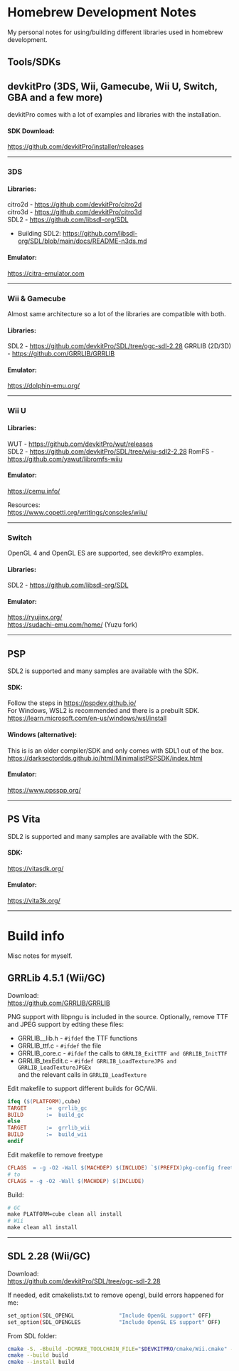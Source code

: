 # Homebrew Development Notes

My personal notes for using/building different libraries used in homebrew development.

## Tools/SDKs

## devkitPro (3DS, Wii, Gamecube, Wii U, Switch, GBA and a few more)

devkitPro comes with a lot of examples and libraries with the installation.

#### SDK Download:
https://github.com/devkitPro/installer/releases

---

### 3DS

#### Libraries:
citro2d - https://github.com/devkitPro/citro2d<br>
citro3d - https://github.com/devkitPro/citro3d<br>
SDL2 - https://github.com/libsdl-org/SDL<br>
- Building SDL2:
https://github.com/libsdl-org/SDL/blob/main/docs/README-n3ds.md

#### Emulator:
https://citra-emulator.com

---

### Wii & Gamecube
Almost same architecture so a lot of the libraries are compatible with both.

#### Libraries:
SDL2 - https://github.com/devkitPro/SDL/tree/ogc-sdl-2.28
GRRLIB (2D/3D) - https://github.com/GRRLIB/GRRLIB

#### Emulator:
https://dolphin-emu.org/

---

### Wii U
#### Libraries:
WUT - https://github.com/devkitPro/wut/releases<br>
SDL2 - https://github.com/devkitPro/SDL/tree/wiiu-sdl2-2.28
RomFS - https://github.com/yawut/libromfs-wiiu<br>

#### Emulator:
https://cemu.info/

Resources:<br>
https://www.copetti.org/writings/consoles/wiiu/

---

### Switch
OpenGL 4 and OpenGL ES are supported, see devkitPro examples.

#### Libraries:
SDL2 - https://github.com/libsdl-org/SDL<br>

#### Emulator:
https://ryujinx.org/<br>
https://sudachi-emu.com/home/ (Yuzu fork)

---

## PSP

SDL2 is supported and many samples are available with the SDK.

#### SDK:
Follow the steps in https://pspdev.github.io/<br>
For Windows, WSL2 is recommended and there is a prebuilt SDK.<br>
https://learn.microsoft.com/en-us/windows/wsl/install

#### Windows (alternative):
This is is an older compiler/SDK and only comes with SDL1 out of the box.
https://darksectordds.github.io/html/MinimalistPSPSDK/index.html

#### Emulator:
https://www.ppsspp.org/

---

## PS Vita

SDL2 is supported and many samples are available with the SDK.

#### SDK:
https://vitasdk.org/

#### Emulator:
https://vita3k.org/

---

# Build info

Misc notes for myself.

## GRRLib 4.5.1 (Wii/GC)

Download:<br>
https://github.com/GRRLIB/GRRLIB

PNG support with libpngu is included in the source.
Optionally, remove TTF and JPEG support by edting these files:
- GRRLIB__lib.h - `#ifdef` the TTF functions
- GRRLIB_ttf.c - `#ifdef` the file
- GRRLIB_core.c - `#ifdef` the calls to `GRRLIB_ExitTTF and GRRLIB_InitTTF`
- GRRLIB_texEdit.c - `#ifdef GRRLIB_LoadTextureJPG and GRRLIB_LoadTextureJPGEx`<br>
and the relevant calls in `GRRLIB_LoadTexture`

Edit makefile to support different builds for GC/Wii.

```Makefile
ifeq ($(PLATFORM),cube)
TARGET		:=	grrlib_gc
BUILD		:=	build_gc
else
TARGET		:=	grrlib_wii
BUILD		:=	build_wii
endif
```

Edit makefile to remove freetype
```Makefile
CFLAGS	= -g -O2 -Wall $(MACHDEP) $(INCLUDE) `$(PREFIX)pkg-config freetype2 --cflags`
# to
CFLAGS = -g -O2 -Wall $(MACHDEP) $(INCLUDE)
```

Build:
```Makefile
# GC
make PLATFORM=cube clean all install
# Wii
make clean all install
```
---

## SDL 2.28 (Wii/GC)

Download:<br>
https://github.com/devkitPro/SDL/tree/ogc-sdl-2.28

If needed, edit cmakelists.txt to remove opengl, build errors happened for me:
```bash
set_option(SDL_OPENGL              "Include OpenGL support" OFF)
set_option(SDL_OPENGLES            "Include OpenGL ES support" OFF)
```

From SDL folder:
```bash
cmake -S. -Bbuild -DCMAKE_TOOLCHAIN_FILE="$DEVKITPRO/cmake/Wii.cmake" -DCMAKE_BUILD_TYPE=Release
cmake --build build
cmake --install build
```
